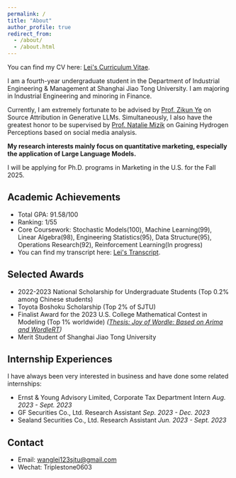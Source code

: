 ```yaml
---
permalink: /
title: "About"
author_profile: true
redirect_from: 
  - /about/
  - /about.html
---
```



You can find my CV here: [Lei's Curriculum Vitae](../Lei_CV_latex.pdf).

I am a fourth-year undergraduate student in the Department of Industrial Engineering & Management at Shanghai Jiao Tong University. I am majoring in Industrial Engineering and minoring in Finance.

Currently, I am extremely fortunate to be advised by [Prof. Zikun Ye](https://zikunye.com/) on Source Attribution in Generative LLMs. Simultaneously, I also have the greatest honor to be supervised by [Prof. Natalie Mizik](https://foster.uw.edu/faculty-research/directory/natalie-mizik/) on Gaining Hydrogen Perceptions based on social media analysis. 

**My research interests mainly focus on quantitative marketing, especially the application of Large Language Models.**

I will be applying for Ph.D. programs in Marketing in the U.S. for the Fall 2025.

Academic Achievements
------
* Total GPA: 91.58/100
* Ranking: 1/55
* Core Coursework: Stochastic Models(100), Machine Learning(99), Linear Algebra(98), Engineering Statistics(95), Data Structure(95), Operations Research(92), Reinforcement Learning(In progress)
* You can find my transcript here: [Lei's Transcript](../files/Transcript.pdf).

Selected Awards
------
* 2022-2023 National Scholarship for Undergraduate Students (Top 0.2% among Chinese students)
* Toyota Boshoku Scholarship (Top 2% of SJTU)
* Finalist Award for the 2023 U.S. College Mathematical Contest in Modeling (Top 1% worldwide) _([Thesis: Joy of Wordle: Based on Arima and WordleRT](../files/2312998.pdf))_
* Merit Student of Shanghai Jiao Tong University

Internship Experiences
------
I have always been very interested in business and have done some related internships:
* Ernst & Young Advisory Limited, Corporate Tax Department Intern                                 _Aug. 2023 - Sept. 2023_
* GF Securities Co., Ltd.   Research Assistant                                                  _Sep. 2023 - Dec. 2023_
* Sealand Securities Co., Ltd. Research Assistant                                             _Jun. 2023 - Sept. 2023_

Contact
------
* Email: wanglei123sjtu@gmail.com
* Wechat: Triplestone0603
